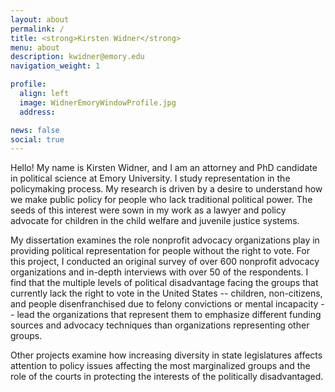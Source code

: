 ```yaml
---
layout: about
permalink: /
title: <strong>Kirsten Widner</strong>
menu: about
description: kwidner@emory.edu
navigation_weight: 1

profile:
  align: left
  image: WidnerEmoryWindowProfile.jpg
  address:

news: false
social: true
---
```


Hello! My name is Kirsten Widner, and I am an attorney and PhD candidate
in political science at Emory University. I study representation in the
policymaking process. My research is driven by a desire to understand
how we make public policy for people who lack traditional political
power. The seeds of this interest were sown in my work as a lawyer and
policy advocate for children in the child welfare and juvenile justice
systems.

My dissertation examines the role nonprofit advocacy organizations play
in providing political representation for people without the right to
vote. For this project, I conducted an original survey of over 600
nonprofit advocacy organizations and in-depth interviews with over 50 of
the respondents. I find that the multiple levels of political
disadvantage facing the groups that currently lack the right to vote in
the United States -- children, non-citizens, and people disenfranchised
due to felony convictions or mental incapacity -- lead the organizations
that represent them to emphasize different funding sources and advocacy
techniques than organizations representing other groups.

Other projects examine how increasing diversity in state legislatures
affects attention to policy issues affecting the most marginalized
groups and the role of the courts in protecting the interests of the
politically disadvantaged.
